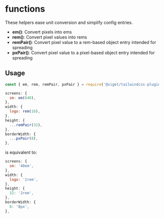 # functions

These helpers ease unit conversion and simplify config entries.

- **em()**: Convert pixels into ems
- **rem()**: Convert pixel values into rems
- **remPair()**: Convert pixel value to a rem-based object entry intended for spreading
- **pxPair()**: Convert pixel value to a pixel-based object entry intended for spreading

## Usage

```js
const { em, rem, remPair, pxPair } = require('@viget/tailwindcss-plugins/utilities/fns')

screens: {
  sm: em(640),
},
width: {
  logo: rem(16),
},
height: {
  ...remPair(32),
},
borderWidth: {
  ...pxPair(8),
},
```

is equivalent to:

```js
screens: {
  sm: '40em',
},
width: {
  logo: '1rem',
},
height: {
  32: '2rem',
},
borderWidth: {
  8: '8px',
},
```
